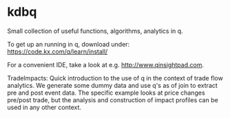 # kdbq

Small collection of useful functions, algorithms, analytics in q.



To get up an running in q, download under: https://code.kx.com/q/learn/install/

For a convenient IDE, take a look at e.g. http://www.qinsightpad.com.


TradeImpacts: 
Quick introduction to the use of q in the context of trade flow analytics. We generate some dummy data and use q's as of
join to extract pre and post event data. The specific example looks at price changes pre/post trade, but the analysis and
construction of impact profiles can be used in any other context.  


